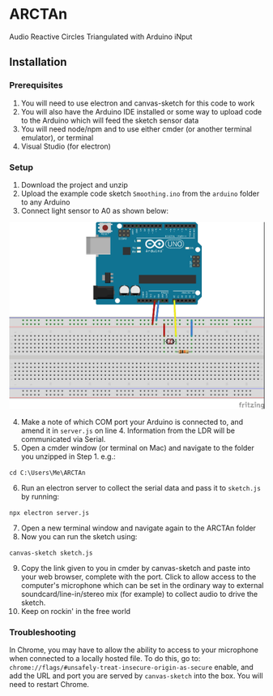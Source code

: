 # ARCTAn
Audio Reactive Circles Triangulated with Arduino iNput

## Installation

### Prerequisites

1. You will need to use electron and canvas-sketch for this code to work
2. You will also have the Arduino IDE installed or some way to upload code to the Arduino which will feed the sketch sensor data
3. You will need node/npm and to use either cmder (or another terminal emulator), or terminal
4. Visual Studio (for electron)

### Setup
1. Download the project and unzip
2. Upload the example code sketch `Smoothing.ino` from the `arduino` folder to any Arduino 
3. Connect light sensor to A0 as shown below:

![fritzing](https://github.com/hendos43/ARCTAn/blob/master/arduino/LDR_Arduino_A0_10K.jpg)

4. Make a note of which COM port your Arduino is connected to, and amend it in `server.js` on line 4. Information from the LDR will be communicated via Serial.
5. Open a cmder window (or terminal on Mac) and navigate to the folder you unzipped in Step 1. e.g.:

`cd C:\Users\Me\ARCTAn`

6. Run an electron server to collect the serial data and pass it to `sketch.js` by running:

`npx electron server.js`

7. Open a new terminal window and navigate again to the ARCTAn folder
8. Now you can run the sketch using:

`canvas-sketch sketch.js`

9. Copy the link given to you in cmder by canvas-sketch and paste into your web browser, complete with the port. Click to allow access to the computer's microphone which can be set in the ordinary way to external soundcard/line-in/stereo mix (for example) to collect audio to drive the sketch.
10. Keep on rockin' in the free world

### Troubleshooting

In Chrome, you may have to allow the ability to access to your microphone when connected to a locally hosted file. To do this, go to:
`chrome://flags/#unsafely-treat-insecure-origin-as-secure`
enable, and add the URL and port you are served by `canvas-sketch` into the box. You will need to restart Chrome.

